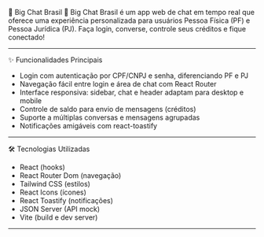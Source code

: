 🚀 Big Chat Brasil 💬
Big Chat Brasil é um app web de chat em tempo real que oferece uma experiência personalizada para usuários Pessoa Física (PF) e Pessoa Jurídica (PJ). Faça login, converse, controle seus créditos e fique conectado!

----------------------------------------------------------------------------------------------------------------------------------------

✨ Funcionalidades Principais
- Login com autenticação por CPF/CNPJ e senha, diferenciando PF e PJ
- Navegação fácil entre login e área de chat com React Router
- Interface responsiva: sidebar, chat e header adaptam para desktop e mobile
- Controle de saldo para envio de mensagens (créditos)
- Suporte a múltiplas conversas e mensagens agrupadas
- Notificações amigáveis com react-toastify

----------------------------------------------------------------------------------------------------------------------------------------

🛠️ Tecnologias Utilizadas
- React (hooks)
- React Router Dom (navegação)
- Tailwind CSS (estilos)
- React Icons (ícones)
- React Toastify (notificações)
- JSON Server (API mock)
- Vite (build e dev server)

----------------------------------------------------------------------------------------------------------------------------------------